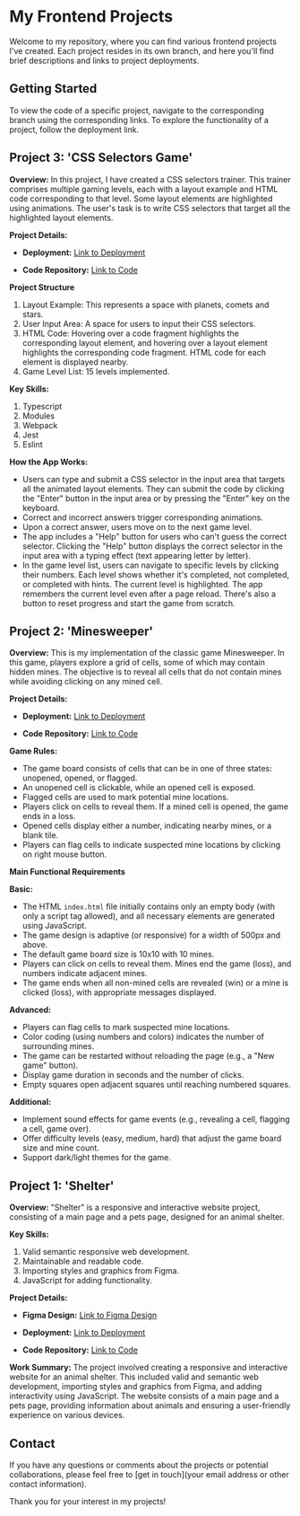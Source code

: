 # My Frontend Projects

Welcome to my repository, where you can find various frontend projects I've created. Each project resides in its own branch, and here you'll find brief descriptions and links to project deployments.


## Getting Started

To view the code of a specific project, navigate to the corresponding branch using the corresponding links. To explore the functionality of a project, follow the deployment link.


## Project 3: 'CSS Selectors Game'

**Overview:**
In this project, I have created a CSS selectors trainer. This trainer comprises multiple gaming levels, each with a layout example and HTML code corresponding to that level. Some layout elements are highlighted using animations. The user's task is to write CSS selectors that target all the highlighted layout elements.

**Project Details:**

- **Deployment:** [Link to Deployment](https://vikalubenets.github.io/frontend-projects/RSS-CSS-Selectors/)

- **Code Repository:** [Link to Code](https://github.com/VikaLubenets/frontend-projects/tree/RSS-CSS-Selectors)

**Project Structure**

1. Layout Example: This represents a space with planets, comets and stars.
2. User Input Area: A space for users to input their CSS selectors.
3. HTML Code: Hovering over a code fragment highlights the corresponding layout element, and hovering over a layout element highlights the corresponding code fragment. HTML code for each element is displayed nearby.
4. Game Level List: 15 levels implemented.

**Key Skills:**
1. Typescript
2. Modules
3. Webpack
4. Jest
5. Eslint

**How the App Works:**
- Users can type and submit a CSS selector in the input area that targets all the animated layout elements. They can submit the code by clicking the "Enter" button in the input area or by pressing the "Enter" key on the keyboard.
- Correct and incorrect answers trigger corresponding animations. 
- Upon a correct answer, users move on to the next game level.
- The app includes a "Help" button for users who can't guess the correct selector. Clicking the "Help" button displays the correct selector in the input area with a typing effect (text appearing letter by letter).
- In the game level list, users can navigate to specific levels by clicking their numbers. Each level shows whether it's completed, not completed, or completed with hints. The current level is highlighted. The app remembers the current level even after a page reload. There's also a button to reset progress and start the game from scratch.

## Project 2: 'Minesweeper'

**Overview:**
This is my implementation of the classic game Minesweeper. In this game, players explore a grid of cells, some of which may contain hidden mines. The objective is to reveal all cells that do not contain mines while avoiding clicking on any mined cell.

**Project Details:**

- **Deployment:** [Link to Deployment](https://vikalubenets.github.io/frontend-projects/minesweeper/src/index.html)

- **Code Repository:** [Link to Code](https://github.com/VikaLubenets/frontend-projects/tree/minesweeper)

**Game Rules:**
- The game board consists of cells that can be in one of three states: unopened, opened, or flagged.
- An unopened cell is clickable, while an opened cell is exposed.
- Flagged cells are used to mark potential mine locations.
- Players click on cells to reveal them. If a mined cell is opened, the game ends in a loss.
- Opened cells display either a number, indicating nearby mines, or a blank tile.
- Players can flag cells to indicate suspected mine locations by clicking on right mouse button.

**Main Functional Requirements**

**Basic:**
- The HTML `index.html` file initially contains only an empty body (with only a script tag allowed), and all necessary elements are generated using JavaScript.
- The game design is adaptive (or responsive) for a width of 500px and above.
- The default game board size is 10x10 with 10 mines.
- Players can click on cells to reveal them. Mines end the game (loss), and numbers indicate adjacent mines.
- The game ends when all non-mined cells are revealed (win) or a mine is clicked (loss), with appropriate messages displayed.

**Advanced:**
- Players can flag cells to mark suspected mine locations.
- Color coding (using numbers and colors) indicates the number of surrounding mines.
- The game can be restarted without reloading the page (e.g., a "New game" button).
- Display game duration in seconds and the number of clicks.
- Empty squares open adjacent squares until reaching numbered squares.

**Additional:**
- Implement sound effects for game events (e.g., revealing a cell, flagging a cell, game over).
- Offer difficulty levels (easy, medium, hard) that adjust the game board size and mine count.
- Support dark/light themes for the game.

## Project 1: 'Shelter'

**Overview:**
"Shelter" is a responsive and interactive website project, consisting of a main page and a pets page, designed for an animal shelter.

**Key Skills:**
1. Valid semantic responsive web development.
2. Maintainable and readable code.
3. Importing styles and graphics from Figma.
4. JavaScript for adding functionality.

**Project Details:**

- **Figma Design:** [Link to Figma Design](https://www.figma.com/file/Yk6EnbY63FyG2PJTFkJDMh/shelter?type=design&node-id=94-43&mode=design&t=X5A0JFH7cDla0GTh-0)

- **Deployment:** [Link to Deployment](https://vikalubenets.github.io/frontend-projects/shelter/pages/main/index.html#!)

- **Code Repository:** [Link to Code](https://github.com/VikaLubenets/frontend-projects/tree/shelter-part3)

**Work Summary:**
The project involved creating a responsive and interactive website for an animal shelter. This included valid and semantic web development, importing styles and graphics from Figma, and adding interactivity using JavaScript. The website consists of a main page and a pets page, providing information about animals and ensuring a user-friendly experience on various devices.

## Contact

If you have any questions or comments about the projects or potential collaborations, please feel free to [get in touch](your email address or other contact information).

Thank you for your interest in my projects!